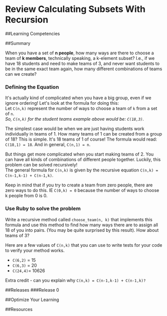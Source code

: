 # Review Calculating Subsets With Recursion 
 
##Learning Competencies 

##Summary 

 When you have a set of **n people**, how many ways are there to choose a team of **k members**, technically speaking, a k-element subset? I.e., if we have 18 students and need to make teams of 3, and never want students to be in the same exact team again, how many different combinations of teams can we create? 

### Defining the Equation

It's actually kind of complicated when you have a big group, even if we ignore ordering!  Let's look at the formula for doing this:<br>
Let `C(n,k)` represent the number of ways to choose a team of `k` from a set of `n`.<br>
*So, `C(n,k)` for the student teams example above would be: `C(18,3)`.*<br>

The simplest case would be when we are just having students work individually in teams of 1.  How many teams of 1 can be created from a group of 18?  This is simple.  It's 18 teams of 1 of course!  The formula would read: `C(18,1) = 18`.  And in general, `C(n,1) = n`. 

But things get more complicated when you start making teams of 2.  You can have all kinds of combinations of different people together.  Luckily, this problem can be solved recursively!<br>
The general formula for `C(n,k)` is given by the recursive equation `C(n,k) = C(n-1,k-1) + C(n-1,k)`. 

Keep in mind that if you try to create a team from zero people, there are zero ways to do this.  IE `C(0,k) = 0` because the number of ways to choose k people from 0 is 0. 

### Use Ruby to solve the problem

Write a recursive method called `choose_team(n, k)` that implements this formula and use this method to find how many ways there are to assign all 18 of you into pairs. (You may be quite surprised by this result).  How about teams of 3?

Here are a few values of `C(n,k)` that you can use to write tests for your code to verify your method works.

* `C(6,2)` = 15 
* `C(6,3)` = 20
* `C(24,4)`= 10626

Extra credit - can you explain why `C(n,k) = C(n-1,k-1) + C(n-1,k)?` 

##Releases
###Release 0 

##Optimize Your Learning 

##Resources